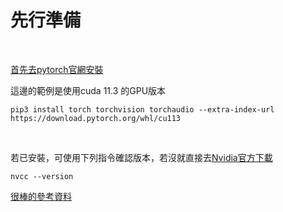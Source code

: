 # 先行準備
<br>

[首先去pytorch官網安裝](https://pytorch.org/get-started/locally/)

這邊的範例是使用cuda 11.3 的GPU版本

```
pip3 install torch torchvision torchaudio --extra-index-url https://download.pytorch.org/whl/cu113
```

<br>

若已安裝，可使用下列指令確認版本，若沒就直接去[Nvidia官方下載](https://developer.nvidia.com/cuda-11.3.0-download-archive?target_os=Windows&target_arch=x86_64&target_version=10&target_type=exe_local)

```
nvcc --version
```

[很棒的參考資料](https://docs.microsoft.com/zh-tw/windows/ai/windows-ml/tutorials/pytorch-data)